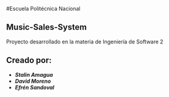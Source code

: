 #Escuela Politécnica Nacional
## Music-Sales-System
Proyecto desarrollado en la materia de Ingeniería de Software 2
## Creado por:
* **_Stalin Amagua_**
* **_David Moreno_**
* **_Efrén Sandoval_**
